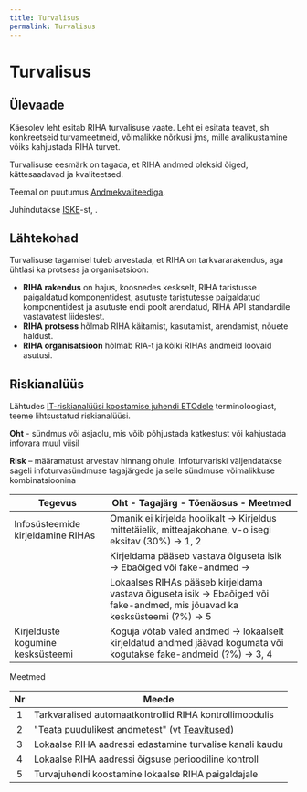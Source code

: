 ```yaml
---
title: Turvalisus
permalink: Turvalisus
---
```


# Turvalisus

## Ülevaade 

Käesolev leht esitab RIHA turvalisuse vaate. Leht ei esitata teavet, sh konkreetseid turvameetmeid, võimalikke nõrkusi jms, mille avalikustamine võiks kahjustada RIHA turvet.

Turvalisuse eesmärk on tagada, et RIHA andmed oleksid õiged, kättesaadavad ja kvaliteetsed. 

Teemal on puutumus [Andmekvaliteediga](Andmekvaliteet).

Juhindutakse [ISKE](https://www.ria.ee/ee/iske.html)-st, .

## Lähtekohad

Turvalisuse tagamisel tuleb arvestada, et RIHA on tarkvararakendus, aga ühtlasi ka protsess ja organisatsioon:
- __RIHA rakendus__ on hajus, koosnedes keskselt, RIHA taristusse paigaldatud komponentidest, asutuste taristutesse paigaldatud komponentidest ja asutuste endi poolt arendatud, RIHA API standardile vastavatest liidestest.
- __RIHA protsess__ hõlmab RIHA käitamist, kasutamist, arendamist, nõuete haldust.
- __RIHA organisatsioon__ hõlmab RIA-t ja kõiki RIHAs andmeid loovaid asutusi.

## Riskianalüüs

Lähtudes [IT-riskianalüüsi koostamise juhendi ETOdele](https://www.ria.ee/ee/kii-alusdokumendid.html) terminoloogiast, teeme lihtsustatud riskianalüüsi.

__Oht__ - sündmus või asjaolu, mis võib põhjustada katkestust või kahjustada infovara muul viisil

__Risk__ – määramatust arvestav hinnang ohule. Infoturvariski väljendatakse sageli infoturvasündmuse tagajärgede ja selle sündmuse võimalikkuse kombinatsioonina

| Tegevus  | Oht - Tagajärg - Tõenäosus - Meetmed |
|-----------|------------------------------------|
| Infosüsteemide kirjeldamine RIHAs | Omanik ei kirjelda hoolikalt → Kirjeldus mittetäielik, mitteajakohane, v-o isegi eksitav (30%) → 1, 2 |
|          | Kirjeldama pääseb vastava õiguseta isik → Ebaõiged või fake-andmed →   |
|          | Lokaalses RIHAs pääseb kirjeldama vastava õiguseta isik → Ebaõiged või fake-andmed, mis jõuavad ka kesksüsteemi (?%) → 5 |
| Kirjelduste kogumine kesksüsteemi | Koguja võtab valed andmed → lokaalselt kirjeldatud andmed jäävad kogumata või kogutakse fake-andmeid (?%) →  3, 4 |

Meetmed

| Nr     |   Meede                                     |
|:------:|--------------------------------------|
| 1 | Tarkvaralised automaatkontrollid RIHA kontrollimoodulis |
| 2 | "Teata puudulikest andmetest" (vt [Teavitused](Teavitused)) |
| 3 | Lokaalse RIHA aadressi edastamine turvalise kanali kaudu |
| 4 | Lokaalse RIHA aadressi õigsuse perioodiline kontroll |
| 5 | Turvajuhendi koostamine lokaalse RIHA paigaldajale |



